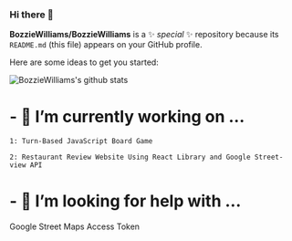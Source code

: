 ### Hi there 👋


**BozzieWilliams/BozzieWilliams** is a ✨ _special_ ✨ repository because its `README.md` (this file) appears on your GitHub profile.


Here are some ideas to get you started:

<!---[![BozzieWilliams's github stats](https://github-readme-stats.vercel.app/api?username=BozzieWilliams)](https://github.com/BozzieWilliams/github-readme-stats)!---->
![BozzieWilliams's github stats](https://github-readme-stats.vercel.app/api?username=BozzieWilliams&count_private=true)

# - 🔭 I’m currently working on ...

    1: Turn-Based JavaScript Board Game
    
    2: Restaurant Review Website Using React Library and Google Street-view API
    
<!------ 🌱 I’m currently learning ...
- 👯 I’m looking to collaborate on ...!------->
# - 🤔 I’m looking for help with ...

Google Street Maps Access Token
<!------ 💬 Ask me about ...
- 📫 How to reach me: ...
- 😄 Pronouns: ...
- ⚡ Fun fact: ... !--------->

